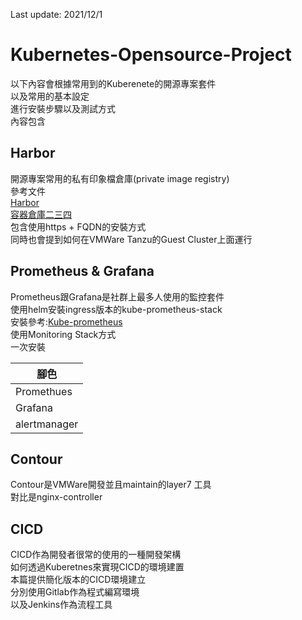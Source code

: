 Last update: 2021/12/1
# Kubernetes-Opensource-Project  

以下內容會根據常用到的Kuberenete的開源專案套件  
以及常用的基本設定  
進行安裝步驟以及測試方式  
內容包含  

## Harbor  
開源專案常用的私有印象檔倉庫(private image registry)  
參考文件  
[Harbor](https://goharbor.io/docs/2.3.0/ "link")  
[容器倉庫二三四](https://blog.pichuang.com.tw/20200201-container-repos/ "link")  
包含使用https + FQDN的安裝方式  
同時也會提到如何在VMWare Tanzu的Guest Cluster上面運行  


## Prometheus  & Grafana  
Prometheus跟Grafana是社群上最多人使用的監控套件  
使用helm安裝ingress版本的kube-prometheus-stack  
安裝參考:[Kube-prometheus](https://github.com/prometheus-community/helm-charts/tree/main/charts/kube-prometheus-stack "link")  
使用Monitoring Stack方式  
一次安裝
 

 | 腳色 |
|-------|
| Promethues |
| Grafana    |  
| alertmanager    |


## Contour  
Contour是VMWare開發並且maintain的layer7 工具  
對比是nginx-controller  


## CICD  
CICD作為開發者很常的使用的一種開發架構  
如何透過Kuberetnes來實現CICD的環境建置  
本篇提供簡化版本的CICD環境建立  
分別使用Gitlab作為程式編寫環境  
以及Jenkins作為流程工具  

